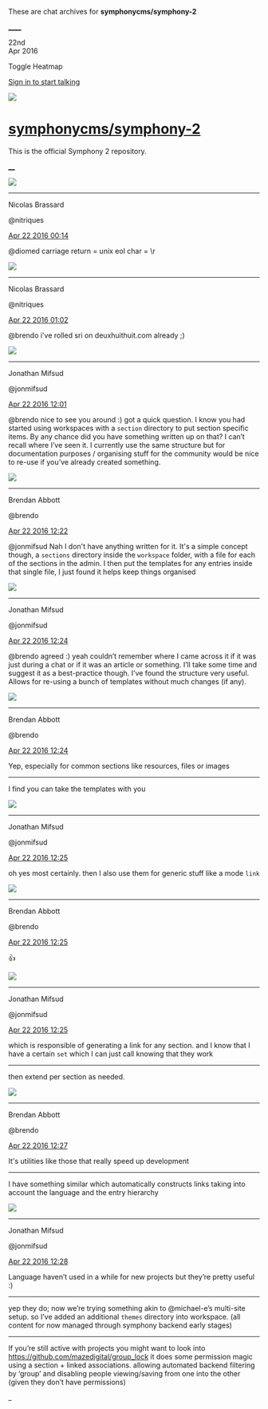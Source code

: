 These are chat archives for **symphonycms/symphony-2**

[__](/symphonycms/symphony-2/archives/2016/04/23)[__](/symphonycms/symphony-2/archives/2016/04/21)

22nd  
Apr 2016

Toggle Heatmap

[Sign in to start talking](/login?action=login&button=archive-login)

![](https://avatars-02.gitter.im/group/iv/3/57542c45c43b8c601977197e?s=48)

#  [symphonycms/symphony-2](/symphonycms/symphony-2)

This is the official Symphony 2 repository.

[ __](/orgs/symphonycms/rooms "More symphonycms rooms")

![](https://avatars1.githubusercontent.com/u/771169?v=3&s=30)

____

Nicolas Brassard

@nitriques

[Apr 22 2016
00:14](https://gitter.im/symphonycms/symphony-2?at=57196cde98c544f1396d7052)

@diomed carriage return = unix eol char = \r

![](https://avatars1.githubusercontent.com/u/771169?v=3&s=30)

____

Nicolas Brassard

@nitriques

[Apr 22 2016
01:02](https://gitter.im/symphonycms/symphony-2?at=5719780aa3833fbc566a5aa7)

@brendo i've rolled sri on deuxhuithuit.com already ;)

![](https://avatars1.githubusercontent.com/u/859775?v=3&s=30)

____

Jonathan Mifsud

@jonmifsud

[Apr 22 2016
12:01](https://gitter.im/symphonycms/symphony-2?at=571a1289599a529856da3560)

@brendo nice to see you around :) got a quick question. I know you had started
using workspaces with a `section` directory to put section specific items. By
any chance did you have something written up on that? I can’t recall where
I’ve seen it. I currently use the same structure but for documentation
purposes / organising stuff for the community would be nice to re-use if
you’ve already created something.

![](https://avatars2.githubusercontent.com/u/69268?v=3&s=30)

____

Brendan Abbott

@brendo

[Apr 22 2016
12:22](https://gitter.im/symphonycms/symphony-2?at=571a1791b129b59c56da8dbd)

@jonmifsud Nah I don't have anything written for it. It's a simple concept
though, a `sections` directory inside the `workspace` folder, with a file for
each of the sections in the admin. I then put the templates for any entries
inside that single file, I just found it helps keep things organised

![](https://avatars1.githubusercontent.com/u/859775?v=3&s=30)

____

Jonathan Mifsud

@jonmifsud

[Apr 22 2016
12:24](https://gitter.im/symphonycms/symphony-2?at=571a17e1a3833fbc566a7dd0)

@brendo agreed :) yeah couldn’t remember where I came across it if it was just
during a chat or if it was an article or something. I’ll take some time and
suggest it as a best-practice though. I’ve found the structure very useful.
Allows for re-using a bunch of templates without much changes (if any).

![](https://avatars2.githubusercontent.com/u/69268?v=3&s=30)

____

Brendan Abbott

@brendo

[Apr 22 2016
12:24](https://gitter.im/symphonycms/symphony-2?at=571a180398c544f1396d9580)

Yep, especially for common sections like resources, files or images

____

I find you can take the templates with you

![](https://avatars1.githubusercontent.com/u/859775?v=3&s=30)

____

Jonathan Mifsud

@jonmifsud

[Apr 22 2016
12:25](https://gitter.im/symphonycms/symphony-2?at=571a1824599a529856da36ee)

oh yes most certainly. then I also use them for generic stuff like a mode
`link`

![](https://avatars2.githubusercontent.com/u/69268?v=3&s=30)

____

Brendan Abbott

@brendo

[Apr 22 2016
12:25](https://gitter.im/symphonycms/symphony-2?at=571a183ba3833fbc566a7dea)

:+1:

![](https://avatars1.githubusercontent.com/u/859775?v=3&s=30)

____

Jonathan Mifsud

@jonmifsud

[Apr 22 2016
12:25](https://gitter.im/symphonycms/symphony-2?at=571a183e599a529856da36fd)

which is responsible of generating a link for any section. and I know that I
have a certain `set` which I can just call knowing that they work

____

then extend per section as needed.

![](https://avatars2.githubusercontent.com/u/69268?v=3&s=30)

____

Brendan Abbott

@brendo

[Apr 22 2016
12:27](https://gitter.im/symphonycms/symphony-2?at=571a189925b4886636264276)

It's utilities like those that really speed up development

____

I have something similar which automatically constructs links taking into
account the language and the entry hierarchy

![](https://avatars1.githubusercontent.com/u/859775?v=3&s=30)

____

Jonathan Mifsud

@jonmifsud

[Apr 22 2016
12:28](https://gitter.im/symphonycms/symphony-2?at=571a18d3a3833fbc566a7e26)

Language haven’t used in a while for new projects but they’re pretty useful :)

____

yep they do; now we’re trying something akin to  @michael-e’s multi-site
setup. so I’ve added an additional `themes` directory into workspace. (all
content for now managed through symphony backend early stages)

____

If you’re still active with projects you might want to look into
<https://github.com/mazedigital/group_lock> it does some permission magic
using a section + linked associations. allowing automated backend filtering by
‘group’ and disabling people viewing/saving from one into the other (given
they don’t have permissions)

_

